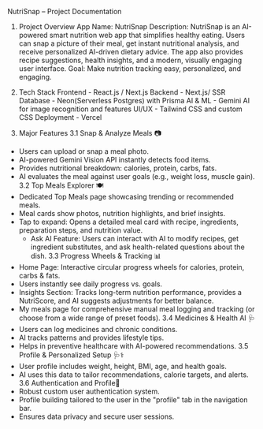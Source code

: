 NutriSnap – Project Documentation
1. Project Overview
App Name: NutriSnap
Description:
NutriSnap is an AI-powered smart nutrition web app that simplifies healthy eating. Users can
snap a picture of their meal, get instant nutritional analysis, and receive personalized AI-driven
dietary advice. The app also provides recipe suggestions, health insights, and a modern, visually
engaging user interface.
Goal:
Make nutrition tracking easy, personalized, and engaging.


2. Tech Stack
Frontend - React.js / Next.js
Backend - Next.js/ SSR
Database - Neon(Serverless Postgres) with Prisma
AI & ML - Gemini AI for image recognition and features
UI/UX - Tailwind CSS and custom CSS
Deployment - Vercel


3. Major Features
3.1 Snap & Analyze Meals 📷
- Users can upload or snap a meal photo.
- AI-powered Gemini Vision API instantly detects food items.
- Provides nutritional breakdown: calories, protein, carbs, fats.
- AI evaluates the meal against user goals (e.g., weight loss, muscle gain).
3.2 Top Meals Explorer 🍽
- Dedicated Top Meals page showcasing trending or recommended meals.
- Meal cards show photos, nutrition highlights, and brief insights.
- Tap to expand: Opens a detailed meal card with recipe, ingredients, preparation steps, and
nutrition value.
  - Ask AI Feature: Users can interact with AI to modify recipes, get ingredient substitutes, and ask
health-related questions about the dish.
3.3 Progress Wheels & Tracking 📊
- Home Page: Interactive circular progress wheels for calories, protein, carbs & fats.
- Users instantly see daily progress vs. goals.
- Insights Section: Tracks long-term nutrition performance, provides a NutriScore, and AI
suggests adjustments for better balance.
- My meals page for comprehensive manual meal logging and tracking (or choose from a wide range of preset foods).
3.4 Medicines & Health AI 🩺
- Users can log medicines and chronic conditions.
- AI tracks patterns and provides lifestyle tips.
- Helps in preventive healthcare with AI-powered recommendations.
3.5 Profile & Personalized Setup 🩺⚕
- User profile includes weight, height, BMI, age, and health goals.
- AI uses this data to tailor recommendations, calorie targets, and alerts.
3.6 Authentication and Profile🔐
- Robust custom user authentication system.
- Profile building tailored to the user in the "profile" tab in the navigation bar.
- Ensures data privacy and secure user sessions.
